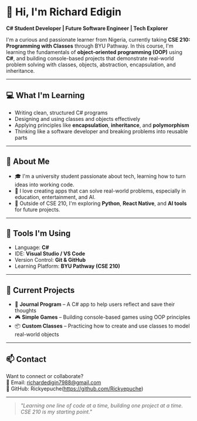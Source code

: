 # 👋 Hi, I'm Richard Edigin

**C# Student Developer | Future Software Engineer | Tech Explorer**

I'm a curious and passionate learner from Nigeria, currently taking **CSE 210: Programming with Classes** through BYU Pathway. In this course, I'm learning the fundamentals of **object-oriented programming (OOP)** using **C#**, and building console-based projects that demonstrate real-world problem solving with classes, objects, abstraction, encapsulation, and inheritance.

---

## 💻 What I'm Learning

- Writing clean, structured C# programs
- Designing and using classes and objects effectively
- Applying principles like **encapsulation**, **inheritance**, and **polymorphism**
- Thinking like a software developer and breaking problems into reusable parts

---

## 🧠 About Me

- 🎓 I'm a university student passionate about tech, learning how to turn ideas into working code.
- 🚀 I love creating apps that can solve real-world problems, especially in education, entertainment, and AI.
- 🌱 Outside of CSE 210, I'm exploring **Python**, **React Native**, and **AI tools** for future projects.

---

## 🔧 Tools I'm Using

- Language: **C#**
- IDE: **Visual Studio / VS Code**
- Version Control: **Git & GitHub**
- Learning Platform: **BYU Pathway (CSE 210)**

---

## 📘 Current Projects

- 📝 **Journal Program** – A C# app to help users reflect and save their thoughts
- 🎮 **Simple Games** – Building console-based games using OOP principles
- 📦 **Custom Classes** – Practicing how to create and use classes to model real-world objects

---

## 📫 Contact

Want to connect or collaborate?  
📧 Email: richardedigin7988@gmail.com  
🐙 GitHub: Rickyepuche(https://github.com/Rickyepuche)

---

> *"Learning one line of code at a time, building one project at a time. CSE 210 is my starting point."*
